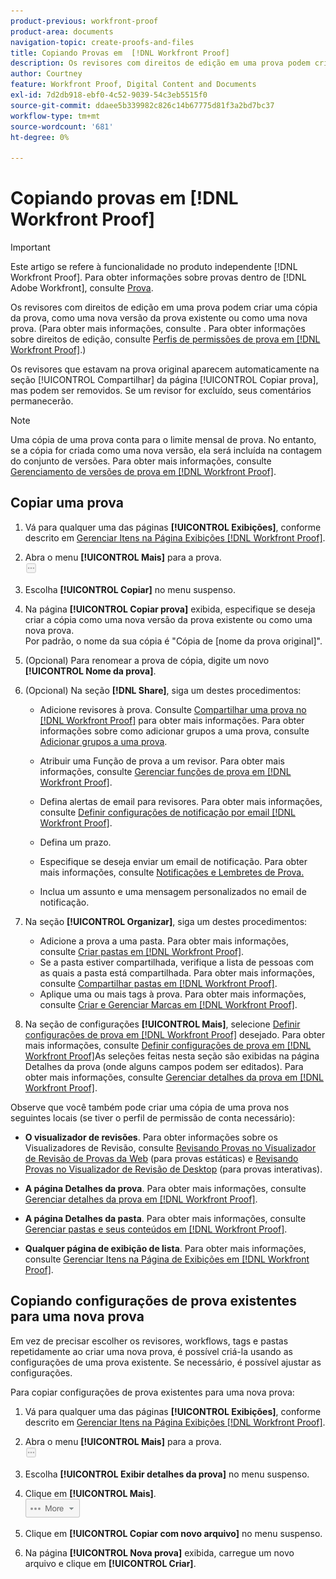 ```yaml
---
product-previous: workfront-proof
product-area: documents
navigation-topic: create-proofs-and-files
title: Copiando Provas em  [!DNL Workfront Proof]
description: Os revisores com direitos de edição em uma prova podem criar uma cópia da prova, como uma nova versão da prova existente ou como uma nova prova. (Para obter mais informações, consulte . Para obter informações sobre direitos de edição, consulte Perfis de permissões de prova no Workfront Proof.)
author: Courtney
feature: Workfront Proof, Digital Content and Documents
exl-id: 7d2db918-ebf0-4c52-9039-54c3eb5515f0
source-git-commit: ddaee5b339982c826c14b67775d81f3a2bd7bc37
workflow-type: tm+mt
source-wordcount: '681'
ht-degree: 0%

---
```


# Copiando provas em [!DNL Workfront Proof]

>[!IMPORTANT]
>
>Este artigo se refere à funcionalidade no produto independente [!DNL Workfront Proof]. Para obter informações sobre provas dentro de [!DNL Adobe Workfront], consulte [Prova](../../../review-and-approve-work/proofing/proofing.md).

Os revisores com direitos de edição em uma prova podem criar uma cópia da prova, como uma nova versão da prova existente ou como uma nova prova. (Para obter mais informações, consulte . Para obter informações sobre direitos de edição, consulte [Perfis de permissões de prova em [!DNL Workfront Proof]](../../../workfront-proof/wp-acct-admin/account-settings/proof-perm-profiles-in-wp.md).)

Os revisores que estavam na prova original aparecem automaticamente na seção [!UICONTROL Compartilhar] da página [!UICONTROL Copiar prova], mas podem ser removidos. Se um revisor for excluído, seus comentários permanecerão.

>[!NOTE]
>
>Uma cópia de uma prova conta para o limite mensal de prova. No entanto, se a cópia for criada como uma nova versão, ela será incluída na contagem do conjunto de versões. Para obter mais informações, consulte [Gerenciamento de versões de prova em [!DNL Workfront Proof]](../../../workfront-proof/wp-work-proofsfiles/manage-your-work/manage-proof-versions.md).

## Copiar uma prova

1. Vá para qualquer uma das páginas **[!UICONTROL Exibições]**, conforme descrito em [Gerenciar Itens na Página Exibições [!DNL Workfront Proof]](../../../workfront-proof/wp-work-proofsfiles/manage-your-work/manage-items-on-views-page.md).

1. Abra o menu **[!UICONTROL Mais]** para a prova.\
   ![Mais menu](assets/more-button-small.png)

1. Escolha **[!UICONTROL Copiar]** no menu suspenso.
1. Na página **[!UICONTROL Copiar prova]** exibida, especifique se deseja criar a cópia como uma nova versão da prova existente ou como uma nova prova.\
   Por padrão, o nome da sua cópia é &quot;Cópia de [nome da prova original]&quot;.

1. (Opcional) Para renomear a prova de cópia, digite um novo **[!UICONTROL Nome da prova]**.
1. (Opcional) Na seção **[!DNL Share]**, siga um destes procedimentos:

   * Adicione revisores à prova. Consulte [Compartilhar uma prova no [!DNL Workfront Proof]](../../../workfront-proof/wp-work-proofsfiles/share-proofs-and-files/share-proof.md) para obter mais informações. Para obter informações sobre como adicionar grupos a uma prova, consulte [Adicionar grupos a uma prova](../../../workfront-proof/wp-mnguserscontacts/groups/add-groups.md).

   * Atribuir uma Função de prova a um revisor. Para obter mais informações, consulte [Gerenciar funções de prova em [!DNL Workfront Proof]](../../../workfront-proof/wp-work-proofsfiles/share-proofs-and-files/manage-proof-roles.md).
   * Defina alertas de email para revisores. Para obter mais informações, consulte [Definir configurações de notificação por email [!DNL Workfront Proof]](../../../workfront-proof/wp-emailsntfctns/email-alerts/config-email-notification-settings-wp.md).
   * Defina um prazo.
   * Especifique se deseja enviar um email de notificação. Para obter mais informações, consulte [Notificações e Lembretes de Prova.](https://support.workfront.com/hc/en-us/sections/115000920788-Proof-notifications-and-reminders)
   * Inclua um assunto e uma mensagem personalizados no email de notificação.

1. Na seção **[!UICONTROL Organizar]**, siga um destes procedimentos:

   * Adicione a prova a uma pasta. Para obter mais informações, consulte [Criar pastas em [!DNL Workfront Proof]](../../../workfront-proof/wp-work-proofsfiles/organize-your-work/create-folders.md).
   * Se a pasta estiver compartilhada, verifique a lista de pessoas com as quais a pasta está compartilhada. Para obter mais informações, consulte [Compartilhar pastas em [!DNL Workfront Proof]](../../../workfront-proof/wp-work-proofsfiles/organize-your-work/share-folders.md).
   * Aplique uma ou mais tags à prova. Para obter mais informações, consulte [Criar e Gerenciar Marcas em [!DNL Workfront Proof]](../../../workfront-proof/wp-work-proofsfiles/organize-your-work/create-and-manage-tags.md).

1. Na seção de configurações **[!UICONTROL Mais]**, selecione [Definir configurações de prova em [!DNL Workfront Proof]](../../../workfront-proof/wp-work-proofsfiles/manage-your-work/configure-proof-settings.md) desejado. Para obter mais informações, consulte [Definir configurações de prova em [!DNL Workfront Proof]](../../../workfront-proof/wp-work-proofsfiles/manage-your-work/configure-proof-settings.md)As seleções feitas nesta seção são exibidas na página Detalhes da prova (onde alguns campos podem ser editados). Para obter mais informações, consulte [Gerenciar detalhes da prova em [!DNL Workfront Proof]](../../../workfront-proof/wp-work-proofsfiles/manage-your-work/manage-proof-details.md).

Observe que você também pode criar uma cópia de uma prova nos seguintes locais (se tiver o perfil de permissão de conta necessário):

* **O visualizador de revisões**. Para obter informações sobre os Visualizadores de Revisão, consulte [Revisando Provas no Visualizador de Revisão de Provas da Web](https://support.workfront.com/hc/en-us/sections/115000275214-Reviewing-Proofs-in-the-Web-Proofing-Viewer) (para provas estáticas) e [Revisando Provas no Visualizador de Revisão de Desktop](https://support.workfront.com/hc/en-us/sections/360000686434-Reviewing-Proofs-in-the-Desktop-Proofing-Viewer) (para provas interativas).

* **A página Detalhes da prova**. Para obter mais informações, consulte [Gerenciar detalhes da prova em [!DNL Workfront Proof]](../../../workfront-proof/wp-work-proofsfiles/manage-your-work/manage-proof-details.md).

* **A página Detalhes da pasta**. Para obter mais informações, consulte [Gerenciar pastas e seus conteúdos em [!DNL Workfront Proof]](../../../workfront-proof/wp-work-proofsfiles/organize-your-work/manage-folders-and-contents.md).

* **Qualquer página de exibição de lista**. Para obter mais informações, consulte [Gerenciar Itens na Página de Exibições em [!DNL Workfront Proof]](../../../workfront-proof/wp-work-proofsfiles/manage-your-work/manage-items-on-views-page.md).

## Copiando configurações de prova existentes para uma nova prova

Em vez de precisar escolher os revisores, workflows, tags e pastas repetidamente ao criar uma nova prova, é possível criá-la usando as configurações de uma prova existente. Se necessário, é possível ajustar as configurações.

Para copiar configurações de prova existentes para uma nova prova:

1. Vá para qualquer uma das páginas **[!UICONTROL Exibições]**, conforme descrito em [Gerenciar Itens na Página Exibições [!DNL Workfront Proof]](../../../workfront-proof/wp-work-proofsfiles/manage-your-work/manage-items-on-views-page.md).

1. Abra o menu **[!UICONTROL Mais]** para a prova.\
   ![Mais menu](assets/more-button-small.png)

1. Escolha **[!UICONTROL Exibir detalhes da prova]** no menu suspenso.
1. Clique em **[!UICONTROL Mais]**.\
   ![Mais_botão_texto_versão.png](assets/more-button-text-version.png)

1. Clique em **[!UICONTROL Copiar com novo arquivo]** no menu suspenso.
1. Na página **[!UICONTROL Nova prova]** exibida, carregue um novo arquivo e clique em **[!UICONTROL Criar]**.
